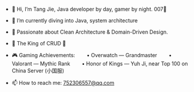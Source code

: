 - 👋 Hi, I’m Tang Jie, Java developer by day, gamer by night. 007🤪

- 🌱 I’m currently diving into Java, system architecture

- 🧠 Passionate about Clean Architecture & Domain-Driven Design.

- 👑 The King of CRUD 🤪

- 🎮 Gaming Achievements:
  • Overwatch — Grandmaster
  • Valorant — Mythic Rank
  • Honor of Kings — Yuh Ji, near Top 100 on China Server (小国服)

- 📫 How to reach me: 752306557@qq.com





